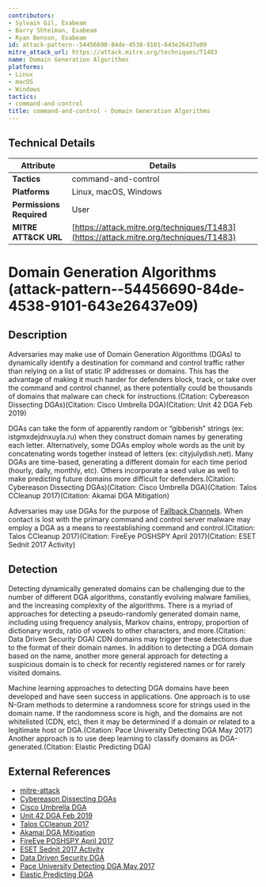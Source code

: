 ```yaml
---
contributors:
- Sylvain Gil, Exabeam
- Barry Shteiman, Exabeam
- Ryan Benson, Exabeam
id: attack-pattern--54456690-84de-4538-9101-643e26437e09
mitre_attack_url: https://attack.mitre.org/techniques/T1483
name: Domain Generation Algorithms
platforms:
- Linux
- macOS
- Windows
tactics:
- command-and-control
title: command-and-control - Domain Generation Algorithms
---
```


## Technical Details

| Attribute | Details |
|-----------|----------|
| **Tactics** | command-and-control |
| **Platforms** | Linux, macOS, Windows |
| **Permissions Required** | User |
| **MITRE ATT&CK URL** | [https://attack.mitre.org/techniques/T1483](https://attack.mitre.org/techniques/T1483) |

# Domain Generation Algorithms (attack-pattern--54456690-84de-4538-9101-643e26437e09)

## Description
Adversaries may make use of Domain Generation Algorithms (DGAs) to dynamically identify a destination for command and control traffic rather than relying on a list of static IP addresses or domains. This has the advantage of making it much harder for defenders block, track, or take over the command and control channel, as there potentially could be thousands of domains that malware can check for instructions.(Citation: Cybereason Dissecting DGAs)(Citation: Cisco Umbrella DGA)(Citation: Unit 42 DGA Feb 2019)

DGAs can take the form of apparently random or “gibberish” strings (ex: istgmxdejdnxuyla.ru) when they construct domain names by generating each letter. Alternatively, some DGAs employ whole words as the unit by concatenating words together instead of letters (ex: cityjulydish.net). Many DGAs are time-based, generating a different domain for each time period (hourly, daily, monthly, etc). Others incorporate a seed value as well to make predicting future domains more difficult for defenders.(Citation: Cybereason Dissecting DGAs)(Citation: Cisco Umbrella DGA)(Citation: Talos CCleanup 2017)(Citation: Akamai DGA Mitigation)

Adversaries may use DGAs for the purpose of [Fallback Channels](https://attack.mitre.org/techniques/T1008). When contact is lost with the primary command and control server malware may employ a DGA as a means to reestablishing command and control.(Citation: Talos CCleanup 2017)(Citation: FireEye POSHSPY April 2017)(Citation: ESET Sednit 2017 Activity)

## Detection
Detecting dynamically generated domains can be challenging due to the number of different DGA algorithms, constantly evolving malware families, and the increasing complexity of the algorithms. There is a myriad of approaches for detecting a pseudo-randomly generated domain name, including using frequency analysis, Markov chains, entropy, proportion of dictionary words, ratio of vowels to other characters, and more.(Citation: Data Driven Security DGA) CDN domains may trigger these detections due to the format of their domain names. In addition to detecting a DGA domain based on the name, another more general approach for detecting a suspicious domain is to check for recently registered names or for rarely visited domains.

Machine learning approaches to detecting DGA domains have been developed and have seen success in applications. One approach is to use N-Gram methods to determine a randomness score for strings used in the domain name. If the randomness score is high, and the domains are not whitelisted (CDN, etc), then it may be determined if a domain or related to a legitimate host or DGA.(Citation: Pace University Detecting DGA May 2017) Another approach is to use deep learning to classify domains as DGA-generated.(Citation: Elastic Predicting DGA)

## External References
- [mitre-attack](https://attack.mitre.org/techniques/T1483)
- [Cybereason Dissecting DGAs](http://go.cybereason.com/rs/996-YZT-709/images/Cybereason-Lab-Analysis-Dissecting-DGAs-Eight-Real-World-DGA-Variants.pdf)
- [Cisco Umbrella DGA](https://umbrella.cisco.com/blog/2016/10/10/domain-generation-algorithms-effective/)
- [Unit 42 DGA Feb 2019](https://unit42.paloaltonetworks.com/threat-brief-understanding-domain-generation-algorithms-dga/)
- [Talos CCleanup 2017](http://blog.talosintelligence.com/2017/09/avast-distributes-malware.html)
- [Akamai DGA Mitigation](https://blogs.akamai.com/2018/01/a-death-match-of-domain-generation-algorithms.html)
- [FireEye POSHSPY April 2017](https://www.fireeye.com/blog/threat-research/2017/03/dissecting_one_ofap.html)
- [ESET Sednit 2017 Activity](https://www.welivesecurity.com/2017/12/21/sednit-update-fancy-bear-spent-year/)
- [Data Driven Security DGA](https://datadrivensecurity.info/blog/posts/2014/Oct/dga-part2/)
- [Pace University Detecting DGA May 2017](http://csis.pace.edu/~ctappert/srd2017/2017PDF/d4.pdf)
- [Elastic Predicting DGA](https://arxiv.org/pdf/1611.00791.pdf)
